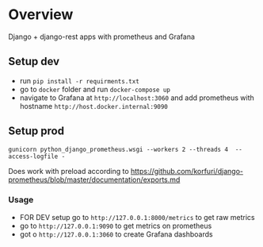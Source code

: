 # Overview

Django + django-rest apps with prometheus and Grafana

## Setup dev

- run `pip install -r requirments.txt`
- go to `docker` folder and run `docker-compose up`
- navigate to Grafana at `http://localhost:3060` and add prometheus with hostname `http://host.docker.internal:9090`

## Setup prod


```
gunicorn python_django_prometheus.wsgi --workers 2 --threads 4  --access-logfile -
```

Does work with preload according to https://github.com/korfuri/django-prometheus/blob/master/documentation/exports.md

### Usage

- FOR DEV setup go to `http://127.0.0.1:8000/metrics` to get raw metrics
- go to `http://127.0.0.1:9090` to get metrics on prometheus
- got o `http://127.0.0.1:3060` to create Grafana dashboards